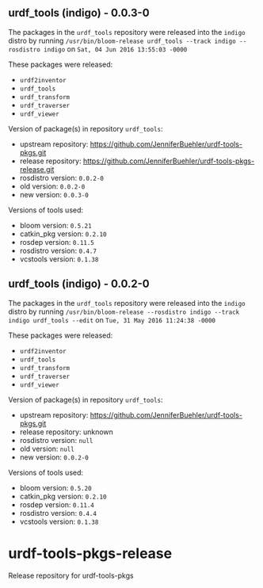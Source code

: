 ## urdf_tools (indigo) - 0.0.3-0

The packages in the `urdf_tools` repository were released into the `indigo` distro by running `/usr/bin/bloom-release urdf_tools --track indigo --rosdistro indigo` on `Sat, 04 Jun 2016 13:55:03 -0000`

These packages were released:
- `urdf2inventor`
- `urdf_tools`
- `urdf_transform`
- `urdf_traverser`
- `urdf_viewer`

Version of package(s) in repository `urdf_tools`:

- upstream repository: https://github.com/JenniferBuehler/urdf-tools-pkgs.git
- release repository: https://github.com/JenniferBuehler/urdf-tools-pkgs-release.git
- rosdistro version: `0.0.2-0`
- old version: `0.0.2-0`
- new version: `0.0.3-0`

Versions of tools used:

- bloom version: `0.5.21`
- catkin_pkg version: `0.2.10`
- rosdep version: `0.11.5`
- rosdistro version: `0.4.7`
- vcstools version: `0.1.38`


## urdf_tools (indigo) - 0.0.2-0

The packages in the `urdf_tools` repository were released into the `indigo` distro by running `/usr/bin/bloom-release --rosdistro indigo --track indigo urdf_tools --edit` on `Tue, 31 May 2016 11:24:38 -0000`

These packages were released:
- `urdf2inventor`
- `urdf_tools`
- `urdf_transform`
- `urdf_traverser`
- `urdf_viewer`

Version of package(s) in repository `urdf_tools`:
- upstream repository: https://github.com/JenniferBuehler/urdf-tools-pkgs.git
- release repository: unknown
- rosdistro version: `null`
- old version: `null`
- new version: `0.0.2-0`

Versions of tools used:
- bloom version: `0.5.20`
- catkin_pkg version: `0.2.10`
- rosdep version: `0.11.4`
- rosdistro version: `0.4.4`
- vcstools version: `0.1.38`


# urdf-tools-pkgs-release
Release repository for urdf-tools-pkgs
